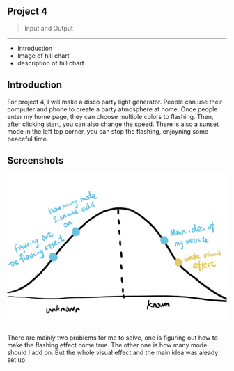 ## Project 4 
> Input and Output

---------------------

* Introduction
* Image of hill chart
* description of hill chart


## Introduction
For project 4, I will make a disco party light generator. People can use their computer and phone to create a party atmosphere at home. Once people enter my home page, they can choose multiple colors to flashing. Then, after clicking start, you can also change the speed. There is also a sunset mode in the left top corner, you can stop the flashing, enjoyning some peaceful time.

## Screenshots
![hillchart](hillchart.png)

There are mainly two problems for me to solve, one is figuring out how to make the flashing effect come true. The other one is how many mode should I add on. But the whole visual effect and the main idea was aleady set up.



